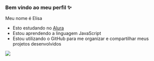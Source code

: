 ### Bem vindo ao meu perfil ✨

Meu nome é Elisa
- Esto estudando no [Alura](https://www.alura.br)
- Estou aprendendo a linguagem JavaScript
- Estou utilizando o GitHub para me organizar e compartilhar meus projetos desenvolvidos

![](https://media1.giphy.com/media/v1.Y2lkPTc5MGI3NjExbXV0ZWdhdXF5eW5taXhwenVpcnNoNG05c20xN2thY2RjNTFwN2ZtOCZlcD12MV9pbnRlcm5hbF9naWZfYnlfaWQmY3Q9Zw/tHIRLHtNwxpjIFqPdV/giphy.webp)
